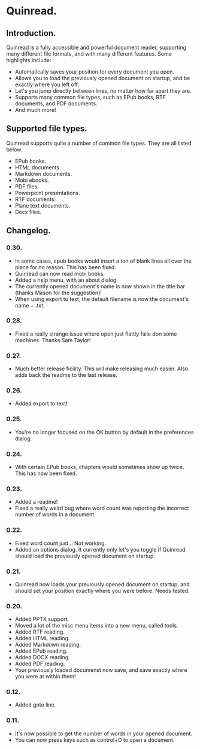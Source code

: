 # Quinread.

## Introduction.

Quinread is a fully accessible and powerful document reader, supporting many different file formats, and with many different features. Some highlights include:

* Automatically saves your position for every document you open.
* Allows you to load the previously opened document on startup, and be exactly where you left off.
* Let's you jump directly between lines, no matter how far apart they are.
* Supports many common file types, such as EPub books, RTF documents, and PDF documents.
* And much more!

## Supported file types.

Quinread supports quite a number of common file types. They are all listed below.

* EPub books.
* HTML documents.
* Markdown documents.
* Mobi ebooks.
* PDF files.
* Powerpoint presentations.
* RTF documents.
* Plane text documents.
* Docx files.

## Changelog.

### 0.30.

* In some cases, epub books would insert a ton of blank lines all over the place for no reason. This has been fixed.
* Quinread can now read mobi books.
* Added a help menu, with an about dialog.
* The currently opened document's name is now shown in the title bar (thanks Mason for the suggestion)!
* When using export to text, the default filename is now the document's name + .txt.

### 0.28.

* Fixed a really strange issue where open just flattly faile don some machines. Thanks Sam Taylor!

### 0.27.

* Much better release ficility. This will make releasing much easier. Also adds back the readme to the last release.

### 0.26.

* Added export to text!

### 0.25.

* You're no longer focused on the OK button by default in the preferences dialog.

### 0.24.

* With certain EPub books, chapters would sometimes show up twice. This has now been fixed.

### 0.23.

* Added a readme!
* Fixed a really weird bug where word count was reporting the incorrect number of words in a document.

### 0.22.

* Fixed word count just... Not working.
* Added an options dialog. It currently only let's you toggle if Quinread should load the previously opened document on startup.

### 0.21.

* Quinread now loads your previously opened document on startup, and should set your position exactly where you were before. Needs tested.

### 0.20.

* Added PPTX support.
* Moved a lot of the misc menu items into a new menu, called tools.
* Added RTF reading.
* Added HTML reading.
* Added Markdown reading.
* Added EPub reading.
* Added DOCX reading.
* Added PDF reading.
* Your previously loaded documenst now save, and save exactly where you were at within them!

### 0.12.

* Added goto line.

### 0.11.

* It's now possible to get the number of words in your opened document.
* You can now press keys  such as control+O to open a document.
